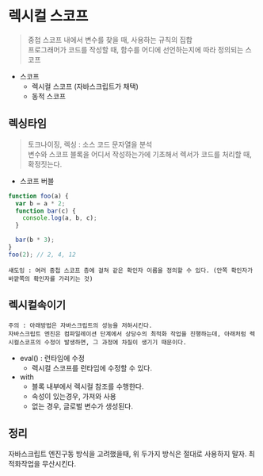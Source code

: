 # 렉시컬 스코프

> 중첩 스코프 내에서 변수를 찾을 때, 사용하는 규칙의 집합  
> 프로그래머가 코드를 작성할 때, 함수를 어디에 선언하는지에 따라 정의되는 스코프

- 스코프
  - 렉시컬 스코프 (자바스크립트가 채택)
  - 동적 스코프

## 렉싱타임

> 토크나이징, 렉싱 : 소스 코드 문자열을 분석  
> 변수와 스코프 블록을 어디서 작성하는가에 기초해서 렉서가 코드를 처리할 때, 확정짓는다.

- 스코프 버블

```javascript
function foo(a) {
  var b = a * 2;
  function bar(c) {
    console.log(a, b, c);
  }

  bar(b * 3);
}
foo(2); // 2, 4, 12
```

    섀도잉 : 여러 중첩 스코프 층에 걸쳐 같은 확인자 이름을 정의할 수 있다. (안쪽 확인자가 바깥쪽의 확인자를 가리키는 것)

## 렉시컬속이기

    주의 : 아래방법은 자바스크립트의 성능을 저하시킨다.
    자바스크립트 엔진은 컴파일레이션 단계에서 상당수의 최적화 작업을 진행하는데, 아래처럼 렉시컬스코프의 수정이 발생하면, 그 과정에 차질이 생기기 때문이다.

- eval() : 런타임에 수정
  - 렉시컬 스코프를 런타임에 수정할 수 있다.
- with
  - 블록 내부에서 렉시컬 참조를 수행한다.
  - 속성이 있는경우, 가져와 사용
  - 없는 경우, 글로벌 변수가 생성된다.

## 정리

자바스크립트 엔진구동 방식을 고려했을때, 위 두가지 방식은 절대로 사용하지 말자. 최적화작업을 무산시킨다.
